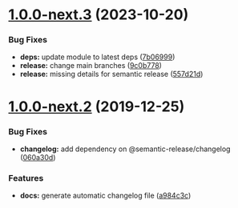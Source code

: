 # [1.0.0-next.3](https://github.com/Kibibit/kb-hologram/compare/v1.0.0-next.2...v1.0.0-next.3) (2023-10-20)


### Bug Fixes

* **deps:** update module to latest deps ([7b06999](https://github.com/Kibibit/kb-hologram/commit/7b069990000ee6cac51d389ec53e20b94482bb7a))
* **release:** change main branches ([9c0b778](https://github.com/Kibibit/kb-hologram/commit/9c0b778cd956836eea50a79705f0f75c54bce2c1))
* **release:** missing details for semantic release ([557d21d](https://github.com/Kibibit/kb-hologram/commit/557d21d8d092123e58b940aa3383478fb8372948))

# [1.0.0-next.2](https://github.com/Kibibit/kb-hologram/compare/v1.0.0-next.1...v1.0.0-next.2) (2019-12-25)


### Bug Fixes

* **changelog:** add dependency on @semantic-release/changelog ([060a30d](https://github.com/Kibibit/kb-hologram/commit/060a30dff8f23ad8c58fa23f83e1ec1ea2485d3a))


### Features

* **docs:** generate automatic changelog file ([a984c3c](https://github.com/Kibibit/kb-hologram/commit/a984c3c1812407d867992f72f2cc2241e8826d45))
